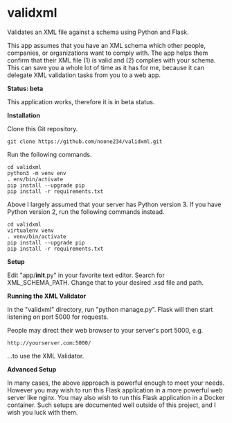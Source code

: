 # validxml

Validates an XML file against a schema using Python and Flask.

This app assumes that you have an XML schema which other people, companies,
or organizations want to comply with.  The app helps them confirm that their
XML file (1) is valid and (2) complies with your schema.  This can save you
a whole lot of time as it has for me, because it can delegate XML validation
tasks from you to a web app.

**Status: beta**

This application works, therefore it is in beta status.

**Installation**

Clone this Git repository.

    git clone https://github.com/noone234/validxml.git

Run the following commands.

    cd validxml
    python3 -m venv env
    . env/bin/activate
    pip install --upgrade pip
    pip install -r requirements.txt

Above I largely assumed that your server has Python version 3.
If you have Python version 2,
run the following commands instead.

    cd validxml
    virtualenv venv
    . venv/bin/activate
    pip install --upgrade pip
    pip install -r requirements.txt

**Setup**

Edit "app/__init__.py" in your favorite text editor.
Search for XML_SCHEMA_PATH.
Change that to your desired .xsd file and path.

**Running the XML Validator**

In the "validxml" directory, run "python manage.py".
Flask will then start listening on port 5000 for requests.

People may direct their web browser to your server's port 5000, e.g.

    http://yourserver.com:5000/

...to use the XML Validator.

**Advanced Setup**

In many cases, the above approach is powerful enough to meet your needs.
However you may wish to run this Flask application in a more powerful
web server like nginx.  You may also wish to run this Flask application
in a Docker container.  Such setups are documented well outside of this
project, and I wish you luck with them.

